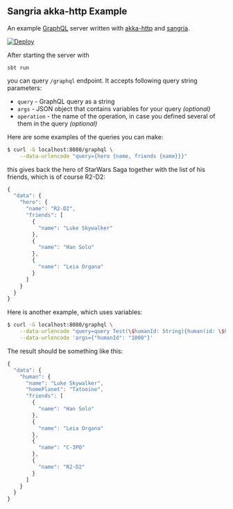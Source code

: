 ## Sangria akka-http Example

An example [GraphQL](http://facebook.github.io/graphql/) server written with [akka-http](http://doc.akka.io/docs/akka-stream-and-http-experimental/current/scala/http/) and [sangria](https://github.com/OlegIlyenko/sangria).

[![Deploy](https://www.herokucdn.com/deploy/button.png)](https://heroku.com/deploy)

After starting the server with

    sbt run

you can query `/graphql` endpoint. It accepts following query string parameters:

* `query` - GraphQL query as a string
* `args` - JSON object that contains variables for your query _(optional)_
* `operation` - the name of the operation, in case you defined several of them in the query _(optional)_

Here are some examples of the queries you can make:

```bash
$ curl -G localhost:8080/graphql \
    --data-urlencode "query={hero {name, friends {name}}}"
```

this gives back the hero of StarWars Saga together with the list of his friends, which is of course R2-D2:

```javascript
{
  "data": {
    "hero": {
      "name": "R2-D2",
      "friends": [
        {
          "name": "Luke Skywalker"
        },
        {
          "name": "Han Solo"
        },
        {
          "name": "Leia Organa"
        }
      ]
    }
  }
}
```

Here is another example, which uses variables:

```bash
$ curl -G localhost:8080/graphql \
    --data-urlencode "query=query Test(\$humanId: String){human(id: \$humanId) {name, homePlanet, friends {name}}}" \
    --data-urlencode 'args={"humanId": "1000"}'
```

The result should be something like this:

```javascript
{
  "data": {
    "human": {
      "name": "Luke Skywalker",
      "homePlanet": "Tatooine",
      "friends": [
        {
          "name": "Han Solo"
        },
        {
          "name": "Leia Organa"
        },
        {
          "name": "C-3PO"
        },
        {
          "name": "R2-D2"
        }
      ]
    }
  }
}
```
